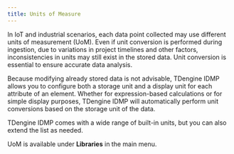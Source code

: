 ```yaml
---
title: Units of Measure
---
```


In IoT and industrial scenarios, each data point collected may use different units of measurement (UoM). Even if unit conversion is performed during ingestion, due to variations in project timelines and other factors, inconsistencies in units may still exist in the stored data. Unit conversion is essential to ensure accurate data analysis.

Because modifying already stored data is not advisable, TDengine IDMP allows you to configure both a storage unit and a display unit for each attribute of an element. Whether for expression-based calculations or for simple display purposes, TDengine IDMP will automatically perform unit conversions based on the storage unit of the data.

TDengine IDMP comes with a wide range of built-in units, but you can also extend the list as needed.

UoM is available under **Libraries** in the main menu.
